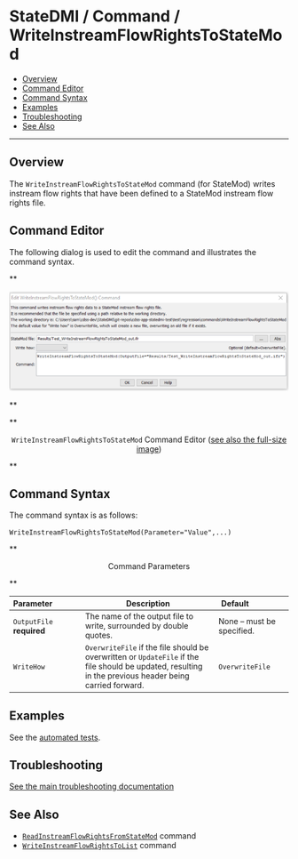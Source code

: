 # StateDMI / Command / WriteInstreamFlowRightsToStateMod #

* [Overview](#overview)
* [Command Editor](#command-editor)
* [Command Syntax](#command-syntax)
* [Examples](#examples)
* [Troubleshooting](#troubleshooting)
* [See Also](#see-also)

-------------------------

## Overview ##

The `WriteInstreamFlowRightsToStateMod` command (for StateMod)
writes instream flow rights that have been defined to a StateMod instream flow rights file.

## Command Editor ##

The following dialog is used to edit the command and illustrates the command syntax.

**<p style="text-align: center;">
![WriteInstreamFlowRightsToStateMod command editor](WriteInstreamFlowRightsToStateMod.png)
</p>**

**<p style="text-align: center;">
`WriteInstreamFlowRightsToStateMod` Command Editor (<a href="../WriteInstreamFlowRightsToStateMod.png">see also the full-size image</a>)
</p>**

## Command Syntax ##

The command syntax is as follows:

```text
WriteInstreamFlowRightsToStateMod(Parameter="Value",...)
```
**<p style="text-align: center;">
Command Parameters
</p>**

| **Parameter**&nbsp;&nbsp;&nbsp;&nbsp;&nbsp;&nbsp;&nbsp;&nbsp;&nbsp;&nbsp;&nbsp;&nbsp; | **Description** | **Default**&nbsp;&nbsp;&nbsp;&nbsp;&nbsp;&nbsp;&nbsp;&nbsp;&nbsp;&nbsp;&nbsp;&nbsp;&nbsp;&nbsp;&nbsp;&nbsp; |
| --------------|-----------------|----------------- |
| `OutputFile`<br>**required** | The name of the output file to write, surrounded by double quotes. | None – must be specified. |
| `WriteHow` | `OverwriteFile` if the file should be overwritten or `UpdateFile` if the file should be updated, resulting in the previous header being carried forward. | `OverwriteFile` |

## Examples ##

See the [automated tests](https://github.com/OpenCDSS/cdss-app-statedmi-test/tree/master/test/regression/commands/WriteInstreamFlowRightsToStateMod).

## Troubleshooting ##

[See the main troubleshooting documentation](../../troubleshooting/troubleshooting.md)

## See Also ##

* [`ReadInstreamFlowRightsFromStateMod`](../ReadInstreamFlowRightsFromStateMod/ReadInstreamFlowRightsFromStateMod.md) command
* [`WriteInstreamFlowRightsToList`](../WriteInstreamFlowRightsToList/WriteInstreamFlowRightsToList.md) command
